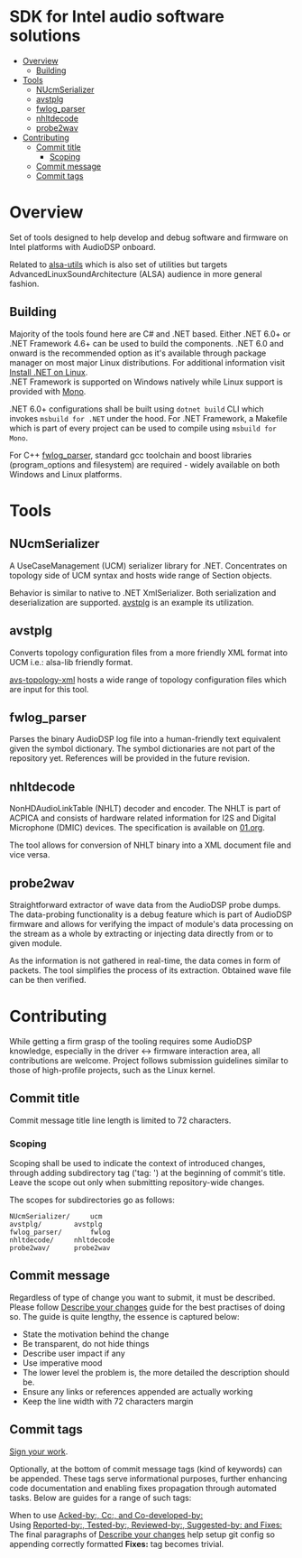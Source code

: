 SDK for Intel audio software solutions
========================

 * [Overview](#overview)
   * [Building](#)
 * [Tools](#tools)
   * [NUcmSerializer](#nucmserializer)
   * [avstplg](#avstplg)
   * [fwlog_parser](#fwlog_parser)
   * [nhltdecode](#nhltdecode)
   * [probe2wav](#probe2wav)
 * [Contributing](#contributing)
   * [Commit title](#commit-title)
     * [Scoping](#scoping)
   * [Commit message](#commit-message)
   * [Commit tags](#commit-tags)

# Overview

Set of tools designed to help develop and debug software and firmware on Intel platforms with
AudioDSP onboard.

Related to [alsa-utils](https://github.com/alsa-project/alsa-utils) which is also set of utilities
but targets AdvancedLinuxSoundArchitecture (ALSA) audience in more general fashion.

## Building

Majority of the tools found here are C# and .NET based. Either .NET 6.0+ or .NET Framework 4.6+ can
be used to build the components. .NET 6.0 and onward is the recommended option as it's available
through package manager on most major Linux distributions. For additional information visit
[Install .NET on Linux](https://learn.microsoft.com/en-us/dotnet/core/install/linux).\
.NET Framework is supported on Windows natively while Linux support is provided with
[Mono](https://www.mono-project.com/download/stable/).

.NET 6.0+ configurations shall be built using `dotnet build` CLI which invokes `msbuild for .NET`
under the hood. For .NET Framework, a Makefile which is part of every project can be used to compile
using `msbuild for Mono`.

For C++ [fwlog_parser](#fwlog_parser), standard gcc toolchain and boost libraries
(program_options and filesystem) are required - widely available on both Windows and Linux
platforms.

# Tools

## NUcmSerializer

A UseCaseManagement (UCM) serializer library for .NET. Concentrates on topology side of UCM syntax
and hosts wide range of Section objects.

Behavior is similar to native to .NET XmlSerializer. Both serialization and deserialization are
supported. [avstplg](#avstplg) is an example its utilization.

## avstplg

Converts topology configuration files from a more friendly XML format into UCM i.e.: alsa-lib
friendly format.

[avs-topology-xml](https://github.com/thesofproject/avs-topology-xml) hosts a wide range of topology
configuration files which are input for this tool.

## fwlog_parser

Parses the binary AudioDSP log file into a human-friendly text equivalent given the symbol
dictionary. The symbol dictionaries are not part of the repository yet. References will be provided
in the future revision.

## nhltdecode

NonHDAudioLinkTable (NHLT) decoder and encoder. The NHLT is part of ACPICA and consists of hardware
related information for I2S and Digital Microphone (DMIC) devices. The specification is available on
[01.org](https://01.org/sites/default/files/595976_intel_sst_nhlt.pdf).

The tool allows for conversion of NHLT binary into a XML document file and vice versa.

## probe2wav

Straightforward extractor of wave data from the AudioDSP probe dumps. The data-probing functionality
is a debug feature which is part of AudioDSP firmware and allows for verifying the impact of
module's data processing on the stream as a whole by extracting or injecting data directly from or
to given module.

As the information is not gathered in real-time, the data comes in form of packets. The tool
simplifies the process of its extraction. Obtained wave file can be then verified.

# Contributing

While getting a firm grasp of the tooling requires some AudioDSP knowledge, especially in the driver
<-> firmware interaction area, all contributions are welcome. Project follows submission guidelines
similar to those of high-profile projects, such as the Linux kernel.

## Commit title

Commit message title line length is limited to 72 characters.

### Scoping

Scoping shall be used to indicate the context of introduced changes, through adding subdirectory tag
('tag: ') at the beginning of commit's title. Leave the scope out only when submitting
repository-wide changes.

The scopes for subdirectories go as follows:
```
NUcmSerializer/		ucm
avstplg/		avstplg
fwlog_parser/		fwlog
nhltdecode/		nhltdecode
probe2wav/		probe2wav
```

## Commit message

Regardless of type of change you want to submit, it must be described.
Please follow [Describe your changes](
https://www.kernel.org/doc/html/latest/process/submitting-patches.html#describe-your-changes) guide
for the best practises of doing so. The guide is quite lengthy, the essence is captured below:

*   State the motivation behind the change
*   Be transparent, do not hide things
*   Describe user impact if any
*   Use imperative mood
*   The lower level the problem is, the more detailed the description
    should be.
*   Ensure any links or references appended are actually working
*   Keep the line width with 72 characters margin

## Commit tags

[Sign your work](https://www.kernel.org/doc/html/latest/process/submitting-patches.html#sign-your-work-the-developer-s-certificate-of-origin).

Optionally, at the bottom of commit message tags (kind of keywords) can be appended. These tags
serve informational purposes, further enhancing code documentation and enabling fixes propagation
through automated tasks. Below are guides for a range of such tags:

When to use [Acked-by:, Cc:, and Co-developed-by:](
https://www.kernel.org/doc/html/latest/process/submitting-patches.html#when-to-use-acked-by-cc-and-co-developed-by)\
Using [Reported-by:, Tested-by:, Reviewed-by:, Suggested-by: and Fixes:](
https://www.kernel.org/doc/html/latest/process/submitting-patches.html#using-reported-by-tested-by-reviewed-by-suggested-by-and-fixes)\
The final paragraphs of [Describe your changes](
https://www.kernel.org/doc/html/latest/process/submitting-patches.html#describe-your-changes) help
setup git config so appending correctly formatted **Fixes:** tag becomes trivial.
